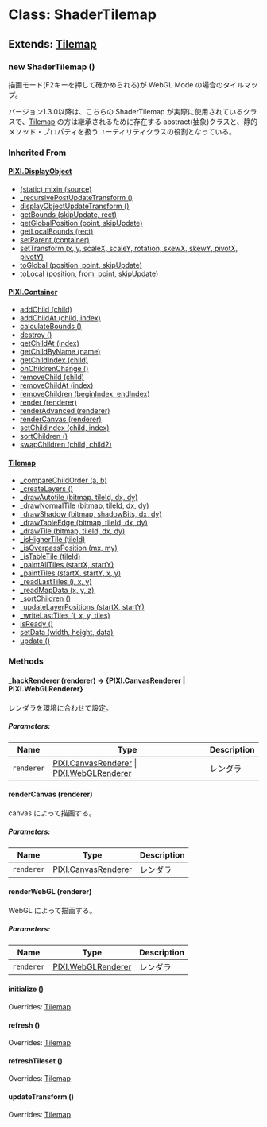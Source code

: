 # Class: ShaderTilemap

## Extends: [Tilemap](Tilemap.md)

### new ShaderTilemap ()
描画モード(F2キーを押して確かめられる)が WebGL Mode の場合のタイルマップ。

バージョン1.3.0以降は、こちらの ShaderTilemap が実際に使用されているクラスで、[Tilemap](Tilemap.md) の方は継承されるために存在する abstract(抽象)クラスと、静的メソッド・プロパティを扱うユーティリティクラスの役割となっている。


### Inherited From

#### [PIXI.DisplayObject](PIXI.DisplayObject.md)

* [(static) mixin (source)](PIXI.DisplayObject.md#static-mixin-source)
* [\_recursivePostUpdateTransform ()](PIXI.DisplayObject.md#_recursivepostupdatetransform-)
* [displayObjectUpdateTransform ()](PIXI.DisplayObject.md#displayobjectupdatetransform-)
* [getBounds (skipUpdate, rect)](PIXI.DisplayObject.md#getbounds-skipupdate-rect--pixirectangle)
* [getGlobalPosition (point, skipUpdate)](PIXI.DisplayObject.md#getglobalposition-point-skipupdate--pixipoint)
* [getLocalBounds (rect)](PIXI.DisplayObject.md#getlocalbounds-rect--pixirectangle)
* [setParent (container)](PIXI.DisplayObject.md#setparent-container--pixicontainer)
* [setTransform (x, y, scaleX, scaleY, rotation, skewX, skewY, pivotX, pivotY)](PIXI.DisplayObject.md#settransform-x-y-scalex-scaley-rotation-skewx-skewy-pivotx-pivoty--pixidisplayobject)
* [toGlobal (position, point, skipUpdate)](PIXI.DisplayObject.md#toglobal-position-point-skipupdate--pixipoint)
* [toLocal (position, from, point, skipUpdate)](PIXI.DisplayObject.md#tolocal-position-from-point-skipupdate--pixipoint)

#### [PIXI.Container](PIXI.Container.md)

* [addChild (child) ](PIXI.Container.md#addchild-child--pixidisplayobject)
* [addChildAt (child, index)](PIXI.Container.md#addchildat-child-index--pixidisplayobject)
* [calculateBounds ()](PIXI.Container.md#calculatebounds-)
* [destroy ()](PIXI.Container.md#destroy-)
* [getChildAt (index)](PIXI.Container.md#getchildat-index--pixidisplayobject)
* [getChildByName (name)](PIXI.Container.md#getchildbyname-name--pixidisplayobject)
* [getChildIndex (child)](PIXI.Container.md#getchildindex-child--pixidisplayobject)
* [onChildrenChange ()](PIXI.Container.md#onchildrenchange-)
* [removeChild (child)](PIXI.Container.md#removechild-child--pixidisplayobject)
* [removeChildAt (index)](PIXI.Container.md#removechildat-index--pixidisplayobject)
* [removeChildren (beginIndex, endIndex)](PIXI.Container.md#removechildren-beginindex-endindex--arraypixidisplayobject)
* [render (renderer)](PIXI.Container.md#render-renderer)
* [renderAdvanced (renderer)](PIXI.Container.md#renderadvanced-renderer)
* [renderCanvas (renderer)](PIXI.Container.md#rendercanvas-renderer)
* [setChildIndex (child, index)](PIXI.Container.md#setchildindex-child-index)
* [sortChildren ()](PIXI.Container.md#sortchildren-)
* [swapChildren (child, child2)](PIXI.Container.md#swapchildren-child-child2)

#### [Tilemap](Tilemap.md)

* [\_compareChildOrder (a, b)](Tilemap.md#_comparechildorder-a-b)
* [\_createLayers ()](Tilemap.md#_createlayers-)
* [\_drawAutotile (bitmap, tileId, dx, dy)](Tilemap.md#_drawautotile-bitmap-tileid-dx-dy)
* [\_drawNormalTile (bitmap, tileId, dx, dy)](Tilemap.md#_drawnormaltile-bitmap-tileid-dx-dy)
* [\_drawShadow (bitmap, shadowBits, dx, dy)](Tilemap.md#_drawshadow-bitmap-shadowbits-dx-dy)
* [\_drawTableEdge (bitmap, tileId, dx, dy)](Tilemap.md#_drawtableedge-bitmap-tileid-dx-dy)
* [\_drawTile (bitmap, tileId, dx, dy)](Tilemap.md#_drawtile-bitmap-tileid-dx-dy)
* [\_isHigherTile (tileId)](Tilemap.md#_ishighertile-tileid--boolean)
* [\_isOverpassPosition (mx, my)](Tilemap.md#_isoverpassposition-mx-my--boolean)
* [\_isTableTile (tileId)](Tilemap.md#_istabletile-tileid--boolean)
* [\_paintAllTiles (startX, startY)](Tilemap.md#_paintalltiles-startx-starty)
* [\_paintTiles (startX, startY, x, y)](Tilemap.md#_painttiles-startx-starty-x-y)
* [\_readLastTiles (i, x, y)](Tilemap.md#_readlasttiles-i-x-y--arraynumber)
* [\_readMapData (x, y, z) ](Tilemap.md#_readmapdata-x-y-z--number)
* [\_sortChildren ()](Tilemap.md#_sortchildren-)
* [\_updateLayerPositions (startX, startY)](Tilemap.md#_updatelayerpositions-startx-starty)
* [\_writeLastTiles (i, x, y, tiles)](Tilemap.md#_writelasttiles-i-x-y-tiles)
* [isReady ()](Tilemap.md#isready---boolean)
* [setData (width, height, data)](Tilemap.md#setdata-width-height-data)
* [update ()](Tilemap.md#update-)

### Methods

#### _hackRenderer (renderer) → {PIXI.CanvasRenderer \| PIXI.WebGLRenderer}
レンダラを環境に合わせて設定。

##### Parameters:

| Name | Type | Description |
| --- | --- | --- |
| `renderer` | [PIXI.CanvasRenderer](http://pixijs.download/release/docs/PIXI.CanvasRenderer.html) \| [PIXI.WebGLRenderer](https://pixijs.download/release/docs/PIXI.WebGLRenderer.html) | レンダラ |


#### renderCanvas (renderer)
canvas によって描画する。

##### Parameters:

| Name | Type | Description |
| --- | --- | --- |
| `renderer` | [PIXI.CanvasRenderer](http://pixijs.download/release/docs/PIXI.CanvasRenderer.html) | レンダラ |


#### renderWebGL (renderer)
WebGL によって描画する。

##### Parameters:

| Name | Type | Description |
| --- | --- | --- |
| `renderer` | [PIXI.WebGLRenderer](https://pixijs.download/release/docs/PIXI.WebGLRenderer.html) | レンダラ |


#### initialize ()
Overrides: [Tilemap](Tilemap.md#initialize-)


#### refresh ()
Overrides: [Tilemap](Tilemap.md#refresh-)


#### refreshTileset ()
Overrides: [Tilemap](Tilemap.md#refreshtileset-)


#### updateTransform ()
Overrides: [Tilemap](Tilemap.md#updatetransform-)


